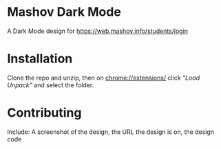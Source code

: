 # Mashov Dark Mode
A Dark Mode design for https://web.mashov.info/students/login

# Installation
Clone the repo and unzip, then on [chrome://extensions/](chrome://extensions/) click *"Load Unpack"* and select the folder.

# Contributing
Include: A screenshot of the design, the URL the design is on, the design code
